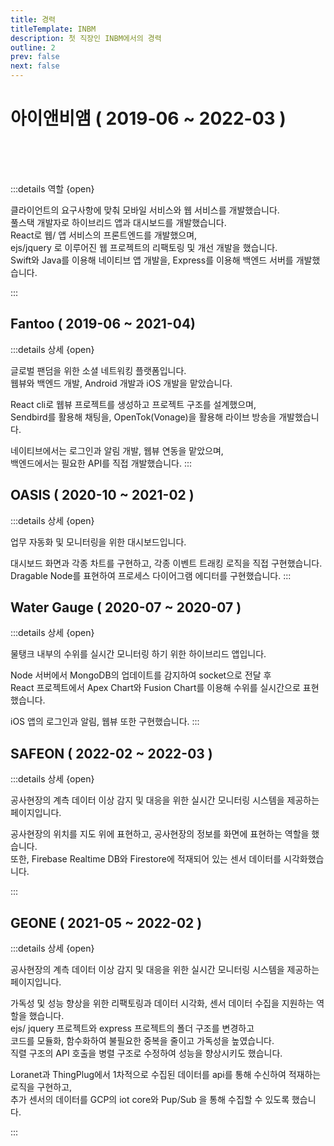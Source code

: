 ```yaml
---
title: 경력
titleTemplate: INBM
description: 첫 직장인 INBM에서의 경력
outline: 2
prev: false
next: false
---
```


# 아이앤비앰 ( 2019-06 ~ 2022-03 )

<br>

<Badge type='tip' text='React' />
<Badge type='tip' text='MobX' />
<Badge type='tip' text='ContextApi' />
<Badge type='tip' text='Swift' />
<Badge type='tip' text='Java (Android)' />
<br>
<Badge type='info' text='ejs' />
<Badge type='info' text='jquery' /> 
<Badge type='info' text='amCharts4' /> 
<Badge type='info' text='ApexCharts' /> 
<Badge type='info' text='FusionCharts' /> 
<br>
<Badge type='info' text='Express' />
<Badge type='info' text='mongodb' />
<Badge type='info' text='mqtt' />
<Badge type='info' text='gcp' />
<Badge type='info' text='firebase' />
<Badge type='tip' text='Git' />
<Badge type='info' text='GitHub' />
<Badge type='info' text='Asana' />
<Badge type='info' text='Zeplin' />
<Badge type='info' text='Sendbird' />
<Badge type='info' text='Opentok' />

:::details 역할 {open}

클라이언트의 요구사항에 맞춰 모바일 서비스와 웹 서비스를 개발했습니다.<br>
풀스택 개발자로 하이브리드 앱과 대시보드를 개발했습니다.<br>
React로 웹/ 앱 서비스의 프론트엔드를 개발했으며,<br>
ejs/jquery 로 이루어진 웹 프로젝트의 리팩토링 및 개선 개발을 했습니다.<br>
Swift와 Java를 이용해 네이티브 앱 개발을, Express를 이용해 백엔드 서버를 개발했습니다.

:::

## Fantoo <span class="text-sm"> ( 2019-06 ~ 2021-04) </span>

<div class="mt-8">
  <Badge type='tip' text='React' />
  <Badge type='tip' text='MobX' />
  <Badge type='info' text='Swift' />
  <Badge type='info' text='Java (Android)' />
  <Badge type='tip' text='Sendbird' />
  <Badge type='tip' text='Opentok' />
  <Badge type='info' text='Express' />
  <Badge type='info' text='MongoDB' />
  <Badge type='info' text='i18n' />
</div>

:::details 상세 {open}

글로벌 팬덤을 위한 소셜 네트워킹 플랫폼입니다. <br>
웹뷰와 백엔드 개발, Android 개발과 iOS 개발을 맡았습니다.

React cli로 웹뷰 프로젝트를 생성하고 프로젝트 구조를 설계했으며,<br>
Sendbird를 활용해 채팅을, OpenTok(Vonage)을 활용해 라이브 방송을 개발했습니다.

네이티브에서는 로그인과 알림 개발, 웹뷰 연동을 맡았으며,<br>
백엔드에서는 필요한 API를 직접 개발했습니다.
:::

## OASIS <span class="text-sm"> ( 2020-10 ~ 2021-02 ) </span>

<div class="mt-8">
  <Badge type='tip' text='React' />
  <Badge type='tip' text='Context API' />
  <Badge type='info' text='Express' />
  <Badge type='info' text='ApexChart' />
</div>

:::details 상세 {open}

업무 자동화 및 모니터링을 위한 대시보드입니다.

대시보드 화면과 각종 차트를 구현하고, 각종 이벤트 트래킹 로직을 직접 구현했습니다.<br>
Dragable Node를 표현하여 프로세스 다이어그램 에디터를 구현했습니다.
:::

## Water Gauge <span class="text-sm"> ( 2020-07 ~ 2020-07 ) </span>

<div class="mt-8">
  <Badge type='tip' text='React' />
  <Badge type='info' text='Swift' />
  <Badge type='info' text='Java (Android)' />
  <Badge type='info' text='Express' />
  <Badge type='info' text='MongoDB' />
  <Badge type='info' text='ApexChart' />
  <Badge type='info' text='FusionChart' />
  <Badge type='tip' text='socket.io' />
</div>

:::details 상세 {open}

물탱크 내부의 수위를 실시간 모니터링 하기 위한 하이브리드 앱입니다.

Node 서버에서 MongoDB의 업데이트를 감지하여 socket으로 전달 후 <br>
React 프로젝트에서 Apex Chart와 Fusion Chart를 이용해 수위를 실시간으로 표현했습니다.

iOS 앱의 로그인과 알림, 웹뷰 또한 구현했습니다.
:::

## SAFEON <span class="text-sm"> ( 2022-02 ~ 2022-03 ) </span>

<div class="mt-8">
  <Badge type='info' text='ejs' />
  <Badge type='info' text='jquery' />
  <Badge type='info' text='firebase' />
  <Badge type='info' text='amCharts4' />
  <Badge type='info' text='mqtt' />
  <Badge type='info' text='kakao map' />
</div>

:::details 상세 {open}

공사현장의 계측 데이터 이상 감지 및 대응을 위한 실시간 모니터링 시스템을 제공하는 페이지입니다.

공사현장의 위치를 지도 위에 표현하고, 공사현장의 정보를 화면에 표현하는 역할을 했습니다. <br>
또한, Firebase Realtime DB와 Firestore에 적재되어 있는 센서 데이터를 시각화했습니다.

:::

## GEONE <span class="text-sm"> ( 2021-05 ~ 2022-02 ) </span>

<div class="mt-8">
  <Badge type='info' text='ejs' />
  <Badge type='info' text='jquery' />
  <Badge type='info' text='Express' />
  <Badge type='info' text='firebase' />
  <Badge type='info' text='amCharts4' />
  <Badge type='tip' text='mqtt' />
  <Badge type='tip' text='gcp iot core' />
</div>

:::details 상세 {open}

공사현장의 계측 데이터 이상 감지 및 대응을 위한 실시간 모니터링 시스템을 제공하는 페이지입니다.

가독성 및 성능 향상을 위한 리팩토링과 데이터 시각화, 센서 데이터 수집을 지원하는 역할을 했습니다.<br>
ejs/ jquery 프로젝트와 express 프로젝트의 폴더 구조를 변경하고<br>
코드를 모듈화, 함수화하여 불필요한 중복을 줄이고 가독성을 높였습니다.<br>
직렬 구조의 API 호출을 병렬 구조로 수정하여 성능을 향상시키도 했습니다.

Loranet과 ThingPlug에서 1차적으로 수집된 데이터를 api를 통해 수신하여 적재하는 로직을 구현하고,<br>
추가 센서의 데이터를 GCP의 iot core와 Pup/Sub 을 통해 수집할 수 있도록 했습니다.

:::
